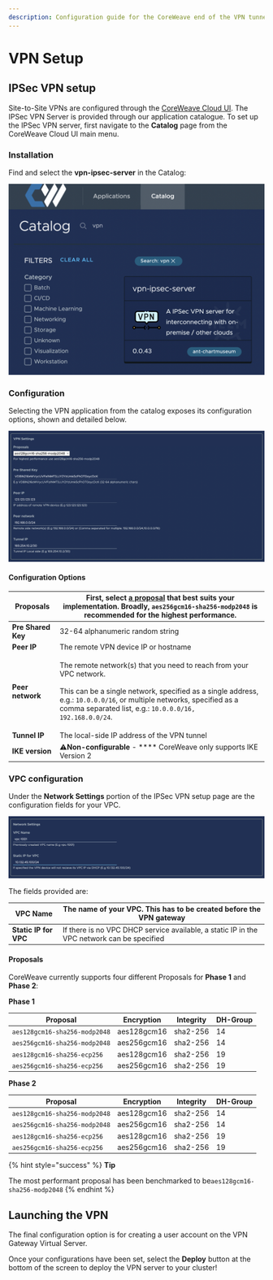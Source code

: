 ```yaml
---
description: Configuration guide for the CoreWeave end of the VPN tunnel.
---
```


# VPN Setup

## IPSec VPN setup

Site-to-Site VPNs are configured through the [CoreWeave Cloud UI](../../../../../virtual-servers/deployment-methods/coreweave-apps.md). The IPSec VPN Server is provided through our application catalogue. To set up the IPSec VPN server, first navigate to the **Catalog** page from the CoreWeave Cloud UI main menu.

### Installation

Find and select the **vpn-ipsec-server** in the Catalog:

![The applications page on CoreWeave Cloud, with a search filter for "vpn."](<../../../../.gitbook/assets/image (2) (1).png>)

### Configuration

Selecting the VPN application from the catalog exposes its configuration options, shown and detailed below.

![VPN Server configuration example.](<../../../../.gitbook/assets/image (1) (1) (1).png>)

#### Configuration Options

| **Proposals**      | First, select [a proposal](vpn-setup.md#proposals) that best suits your implementation. Broadly, `aes256gcm16-sha256-modp2048` is recommended for the highest performance.                                                                                                                |
| ------------------ | ----------------------------------------------------------------------------------------------------------------------------------------------------------------------------------------------------------------------------------------------------------------------------------------- |
| **Pre Shared Key** | 32-64 alphanumeric random string                                                                                                                                                                                                                                                          |
| **Peer IP**        | The remote VPN device IP or hostname                                                                                                                                                                                                                                                      |
| **Peer network**   | <p>The remote network(s) that you need to reach from your VPC network.<br><br>This can be a single network, specified as a single address, e.g.: <code>10.0.0.0/16</code>, or multiple networks, specified as a comma separated list, e.g.: <code>10.0.0.0/16, 192.168.0.0/24</code>.</p> |
| **Tunnel IP**      | The local-side IP address of the VPN tunnel                                                                                                                                                                                                                                               |
| **IKE version**    | :warning:**Non-configurable** - **** CoreWeave only supports IKE Version 2                                                                                                                                                                                                                |

### VPC configuration

Under the **Network Settings** portion of the IPSec VPN setup page are the configuration fields for your VPC.

![VPC configuration example.](<../../../../.gitbook/assets/image (2).png>)

The fields provided are:

| **VPC Name**          | The name of your VPC. This has to be created before the VPN gateway                        |
| --------------------- | ------------------------------------------------------------------------------------------ |
| **Static IP for VPC** | If there is no VPC DHCP service available, a static IP in the VPC network can be specified |

#### Proposals

CoreWeave currently supports four different Proposals for **Phase 1** and **Phase 2**:

**Phase 1**

| Proposal                       | Encryption  | Integrity | DH-Group |
| ------------------------------ | ----------- | --------- | -------- |
| `aes128gcm16-sha256-modp2048​` | aes128gcm16 | sha2-256  | 14       |
| `aes256gcm16-sha256-modp2048`  | aes256gcm16 | sha2-256  | 14       |
| `aes128gcm16-sha256-ecp256`    | aes128gcm16 | sha2-256  | 19       |
| `aes256gcm16-sha256-ecp256`    | aes256gcm16 | sha2-256  | 19       |

**Phase 2**

| Proposal                       | Encryption  | Integrity | DH-Group |
| ------------------------------ | ----------- | --------- | -------- |
| `aes128gcm16-sha256-modp2048​` | aes128gcm16 | sha2-256  | 14       |
| `aes256gcm16-sha256-modp2048`  | aes256gcm16 | sha2-256  | 14       |
| `aes128gcm16-sha256-ecp256`    | aes128gcm16 | sha2-256  | 19       |
| `aes256gcm16-sha256-ecp256`    | aes256gcm16 | sha2-256  | 19       |

{% hint style="success" %}
**Tip**

The most performant proposal has been benchmarked to be`aes128gcm16-sha256-modp2048`
{% endhint %}

## Launching the VPN

The final configuration option is for creating a user account on the VPN Gateway Virtual Server.

Once your configurations have been set, select the **Deploy** button at the bottom of the screen to deploy the VPN server to your cluster!

